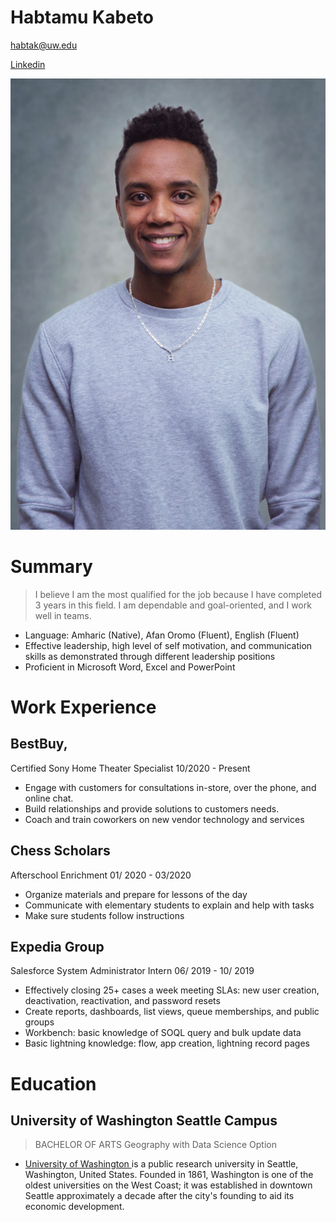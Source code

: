# Habtamu Kabeto
habtak@uw.edu

[Linkedin](https://www.linkedin.com/in/habtamu-kabeto)

![Habtish](/assets/Habtish.PNG)

# Summary

> I believe I am the most qualified for the job because I have completed 3 years in this field. I am dependable and goal-oriented, and I work well in teams.
- Language: Amharic (Native), Afan Oromo (Fluent), English (Fluent)
- Effective leadership, high level of self motivation, and communication skills as demonstrated through different leadership positions
- Proficient in Microsoft Word, Excel and PowerPoint



# Work Experience
## BestBuy,
Certified Sony Home Theater Specialist 10/2020 - Present
- Engage with customers for consultations in-store, over the phone, and online chat.
- Build relationships and provide solutions to customers needs.
- Coach and train coworkers on new vendor technology and services

## Chess Scholars

Afterschool Enrichment 01/ 2020 - 03/2020
- Organize materials and prepare for lessons of the day
- Communicate with elementary students to explain and help with tasks
- Make sure students follow instructions

## Expedia Group
Salesforce System Administrator Intern 06/ 2019 - 10/ 2019
- Effectively closing  25+ cases a week meeting SLAs: new user creation, deactivation, reactivation, and password resets
- Create reports, dashboards, list views, queue memberships, and public groups
- Workbench: basic knowledge of SOQL query and bulk update data
- Basic lightning knowledge: flow, app creation, lightning record pages

# Education
## University of Washington Seattle Campus
> BACHELOR OF ARTS
Geography with Data Science Option
* [University of Washington ](https://www.washington.edu) is a public research university in Seattle, Washington, United States. Founded in 1861, Washington is one of the oldest universities on the West Coast; it was established in downtown Seattle approximately a decade after the city's founding to aid its economic development.
